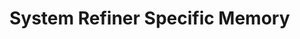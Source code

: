 # System Refiner Specific Memory
<!-- Entries below should be added reverse chronologically (newest first) -->